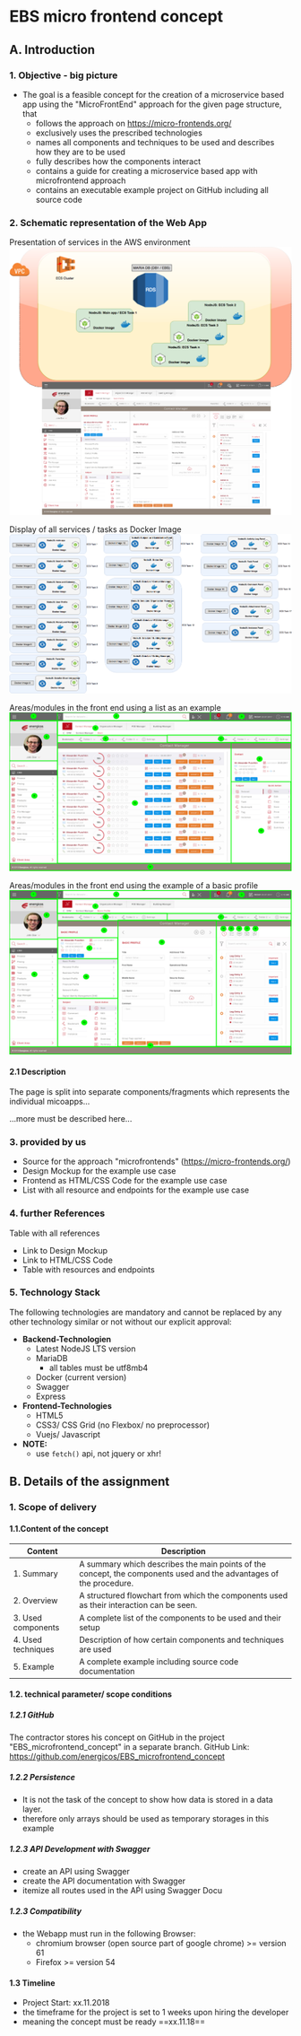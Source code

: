 # EBS micro frontend concept

## A. Introduction

### 1. Objective - big picture

- The goal is a feasible concept for the creation of a microservice based app using the "MicroFrontEnd" approach for the given page structure, that
  - follows the approach on https://micro-frontends.org/
  - exclusively uses the prescribed technologies
  - names all components and techniques to be used and describes how they are to be used
  - fully describes how the components interact
  - contains a guide for creating a microservice based app with microfrontend approach
  - contains an executable example project on GitHub including all source code


### 2. Schematic representation of the Web App

Presentation of services in the AWS environment
![ebs_crm_overall](img/ebs_crm_overall.png)


Display of all services / tasks as Docker Image
![ebs_crm_docker_images](img/ebs_crm_docker_images.png)


Areas/modules in the front end using a list as an example
![ebs_crm_contact_list_framed](img/L01_Contact_list_framed.jpg)


Areas/modules in the front end using the example of a basic profile
![ebs_crm_basic_profile_framed](img/L02_Contact_Basic_framed.jpg)



#### 2.1 Description

The page is split into separate components/fragments which represents the individual micoapps...

...more must be described here...




### 3. provided by us

* Source for the approach "microfrontends" (https://micro-frontends.org/)
* Design Mockup for the example use case
* Frontend as HTML/CSS Code for the example use case
* List with all resource and endpoints for the example use case



### 4. further References

Table with all references

- Link to Design Mockup
- Link to HTML/CSS Code
- Table with resources and endpoints


### 5. Technology Stack

The following technologies are mandatory and cannot be replaced by any other technology similar or not without our explicit approval:

* **Backend-Technologien**
  * Latest NodeJS LTS version
  * MariaDB 
    * all tables must be utf8mb4
  * Docker (current version)
  * Swagger
  * Express
* **Frontend-Technologies**
  * HTML5
  * CSS3/ CSS Grid (no Flexbox/ no preprocessor)
  * Vuejs/ Javascript 
* **NOTE:**
  * use `fetch()` api, not jquery or xhr!



## B. Details of the assignment 

### 1. Scope of delivery

#### 1.1.Content of the concept


| __Content__ | __Description__ |
| --- | --- |
| 1. Summary | A summary which describes the main points of the concept, the components used and the advantages of the procedure. |
| 2. Overview | A structured flowchart from which the components used as their interaction can be seen. |
| 3. Used components | A complete list of the components to be used and their setup |
| 4. Used techniques | Description of how certain components and techniques are used |
| 5. Example | A complete example including source code documentation |



#### 1.2. technical parameter/ scope conditions

##### 1.2.1 GitHub

The contractor stores his concept on GitHub in the project "EBS_microfrontend_concept" in a separate branch.
GitHub Link: https://github.com/energicos/EBS_microfrontend_concept

##### 1.2.2 Persistence

- It is not the task of the concept to show how data is stored in a data layer.
- therefore only arrays should be used as temporary storages in this example

##### 1.2.3 API Development with Swagger

- create an API using Swagger
- create the API documentation with Swagger
- itemize all routes used in the AṔI using Swagger Docu

##### 1.2.3 Compatibility 

- the Webapp must run in the following Browser: 
  - chromium browser (open source part of google chrome) >= version 61	
  - Firefox >= version 54

#### 1.3 Timeline

* Project Start: xx.11.2018
* the timeframe for the project is set to 1 weeks upon hiring the developer
* meaning the concept must be ready ==xx.11.18==